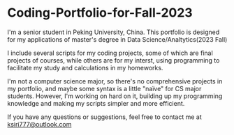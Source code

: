 # Coding-Portfolio-for-Fall-2023
I'm a senior student in Peking University, China. This portfolio is designed for my applications of master's degree in Data Science/Analtytics(2023 Fall)

I include several scripts for my coding projects, some of which are final projects of courses, while others are for my interst, using programming to facilitate my study and calculations in my homeworks.

I'm not a computer science major, so there's no comprehensive projects in my portfolio, and maybe some syntax is a little "naïve" for CS major students. However, I'm working on hard on it, building up my programming knowledge and making my scripts simpler and more efficient.

If you have any questions or suggestions, feel free to contact me at ksiri777@outlook.com
